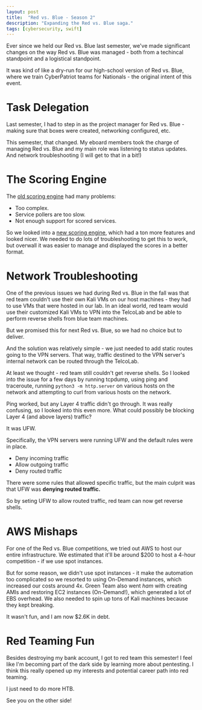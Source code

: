 ```yaml
---
layout: post
title: 	"Red vs. Blue - Season 2"
description: "Expanding the Red vs. Blue saga."
tags: [cybersecurity, swift]
---
```


Ever since we held our Red vs. Blue last semester, we've made significant changes on the way Red vs. Blue was managed - both from a techincal standpoint and a logistical standpoint.

It was kind of like a dry-run for our high-school version of Red vs. Blue, where we train CyberPatriot teams for Nationals - the original intent of this event.

# Task Delegation

Last semester, I had to step in as the project manager for Red vs. Blue - making sure that boxes were created, networking configured, etc.

This semester, that changed. My eboard members took the charge of managing Red vs. Blue and my main role was listening to status updates. And network troubleshooting (I will get to that in a bit!)

# The Scoring Engine

The [old scoring engine][old-se] had many problems:
- Too complex.
- Service pollers are too slow.
- Not enough support for scored services.

So we looked into a [new scoring engine][new-se], which had a ton more features and looked nicer. We needed to do lots of troubleshooting to get this to work, but overwall it was easier to manage and displayed the scores in a better format.

# Network Troubleshooting

One of the previous issues we had during Red vs. Blue in the fall was that red team couldn't use their own Kali VMs on our host machines - they had to use VMs that were hosted in our lab. In an ideal world, red team would use their customized Kali VMs to VPN into the TelcoLab and be able to perform reverse shells from blue team machines.

But we promised this for next Red vs. Blue, so we had no choice but to deliver.

And the solution was relatively simple - we just needed to add static routes going to the VPN servers. That way, traffic destined to the VPN server's internal network can be routed through the TelcoLab.

At least we thought - red team still couldn't get reverse shells. So I looked into the issue for a few days by running tcpdump, using ping and traceroute, running `python3 -m http.server` on various hosts on the network and attempting to curl from various hosts on the network.

Ping worked, but any Layer 4 traffic didn't go through. It was really confusing, so I looked into this even more. What could possibly be blocking Layer 4 (and above layers) traffic?

It was UFW.

Specifically, the VPN servers were running UFW and the default rules were in place.
- Deny incoming traffic
- Allow outgoing traffic
- Deny routed traffic

There were some rules that allowed specific traffic, but the main culprit was that UFW was **denying routed traffic.**

So by seting UFW to allow routed traffic, red team can now get reverse shells.

# AWS Mishaps

For one of the Red vs. Blue competitions, we tried out AWS to host our entire infrastructure. We estimated that it'll be around $200 to host a 4-hour competition - if we use spot instances.

But for some reason, we didn't use spot instances - it make the automation too complicated so we resorted to using On-Demand instances, which increased our costs around 4x. Green Team also went *ham* with creating AMIs and restoring EC2 instances (On-Demand!), which generated a lot of EBS overhead. We also needed to spin up tons of Kali machines because they kept breaking.

It wasn't fun, and I am now $2.6K in debt.

# Red Teaming Fun

Besides destroying my bank account, I got to red team this semester! I feel like I'm becoming part of the dark side by learning more about pentesting. I think this really opened up my interests and potential career path into red teaming.

I just need to do more HTB.

See you on the other side!

[old-se]: https://github.com/fyrworx4/PulseEngine-ScoringEngine
[new-se]: https://github.com/scoringengine/scoringengine